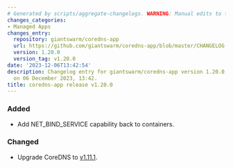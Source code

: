 ```yaml
---
# Generated by scripts/aggregate-changelogs. WARNING: Manual edits to this files will be overwritten.
changes_categories:
- Managed Apps
changes_entry:
  repository: giantswarm/coredns-app
  url: https://github.com/giantswarm/coredns-app/blob/master/CHANGELOG.md#1200---2023-12-06
  version: 1.20.0
  version_tag: v1.20.0
date: '2023-12-06T13:42:54'
description: Changelog entry for giantswarm/coredns-app version 1.20.0, published
  on 06 December 2023, 13:42.
title: coredns-app release v1.20.0
---
```


### Added
- Add NET_BIND_SERVICE capability back to containers.
### Changed
- Upgrade CoreDNS to [v1.11.1](https://github.com/coredns/coredns/releases/tag/v1.11.1).
